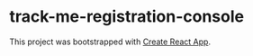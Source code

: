 # track-me-registration-console

This project was bootstrapped with [Create React App](https://github.com/facebook/create-react-app).
